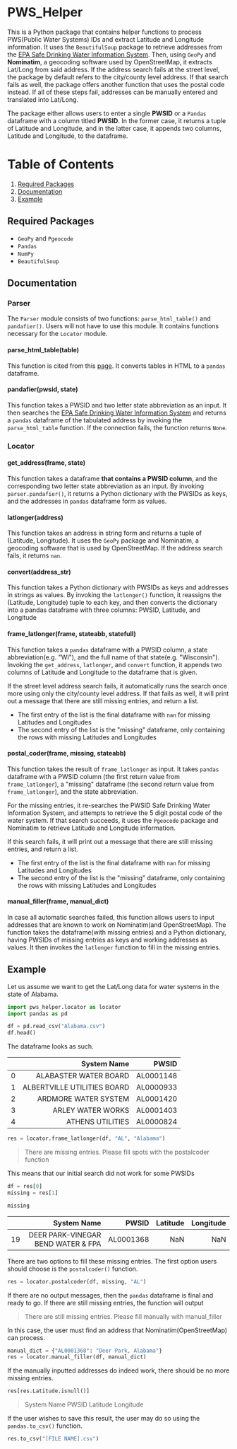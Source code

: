 # PWS_Helper
This is a Python package that contains helper functions to process PWS(Public Water Systems) IDs and extract Latitude and Longitude information. It uses the `BeautifulSoup` package to retrieve addresses from the [EPA Safe Drinking Water Information System](https://www.epa.gov/enviro/sdwis-search). Then, using `GeoPy` and **Nominatim**, a geocoding software used by OpenStreetMap, it extracts Lat/Long from said address. If the address search fails at the street level, the package by default refers to the city/county level address. If that search fails as well, the package offers another function that uses the postal code instead. If all of these steps fail, addresses can be manually entered and translated into Lat/Long.

The package either allows users to enter a single **PWSID** or a `Pandas` dataframe with a column titled **PWSID**. In the former case, it returns a tuple of Latitude and Longitude, and in the latter case, it appends two columns, Latitude and Longitude, to the dataframe.

# Table of Contents
1. [Required Packages](#packages)
2. [Documentation](#documentation)
3. [Example](#example)

## Required Packages <a name="packages"> </a>

- `GeoPy` and `Pgeocode`
- `Pandas`
- `NumPy`
- `BeautifulSoup`

## Documentation <a name="documentation"> </a>

### Parser

The `Parser` module consists of two functions: `parse_html_table()` and `pandafier()`. Users will not have to use this module. It contains functions necessary for the `Locator` module.

#### parse_html_table(table)

This function is cited from this [page](https://srome.github.io/Parsing-HTML-Tables-in-Python-with-BeautifulSoup-and-pandas/). It converts tables in HTML to a `pandas` dataframe.

#### pandafier(pwsid, state)

This function takes a PWSID and two letter state abbreviation as an input. It then searches the [EPA Safe Drinking Water Information System](https://www.epa.gov/enviro/sdwis-search) and returns a `pandas` dataframe of the tabulated address by invoking the `parse_html_table` function. If the connection fails, the function returns `None`.

### Locator

#### get_address(frame, state)

This function takes a dataframe **that contains a PWSID column**, and the corresponding two letter state abbreviation as an input. By invoking `parser.pandafier()`, it returns a Python dictionary with the PWSIDs as keys, and the addresses in `pandas` dataframe form as values. 

#### latlonger(address)

This function takes an address in string form and returns a tuple of (Latitude, Longitude). It uses the `GeoPy` package and Nominatim, a geocoding software that is used by OpenStreetMap. If the address search fails, it returns `nan`.

#### convert(address_str)

This function takes a Python dictionary with PWSIDs as keys and addresses in strings as values. By invoking the `latlonger()` function, it reassigns the (Latitude, Longitude) tuple to each key, and then converts the dictionary into a pandas dataframe with three columns: PWSID, Latitude, and Longitude

#### frame_latlonger(frame, stateabb, statefull)

This function takes a `pandas` dataframe with a PWSID column, a state abbreviation(e.g. "WI"), and the full name of that state(e.g. "Wisconsin"). Invoking the `get_address`, `latlonger`, and `convert` function, it appends two columns of Latitude and Longitude to the dataframe that is given.

If the street level address search fails, it automatically runs the search once more using only the city/county level address. If that fails as well, it will print out a message that there are still missing entries, and return a list. 

- The first entry of the list is the final dataframe with `nan` for missing Latitudes and Longitudes
- The second entry of the list is the "missing" dataframe, only containing the rows with missing Latitudes and Longitudes

#### postal_coder(frame, missing, stateabb)

This function takes the result of `frame_latlonger` as input. It takes `pandas` dataframe with a PWSID column (the first return value from `frame_latlonger`), a "missing" dataframe (the second return value from `frame_latlonger`), and the state abbreviation. 

For the missing entries, it re-searches the PWSID Safe Drinking Water Information System, and attempts to retrieve the 5 digit postal code of the water system. If that search succeeds, it uses the `Pgeocode` package and Nominatim to retrieve Latitude and Longitude information.

If this search fails, it will print out a message that there are still missing entries, and return a list. 

- The first entry of the list is the final dataframe with `nan` for missing Latitudes and Longitudes
- The second entry of the list is the "missing" dataframe, only containing the rows with missing Latitudes and Longitudes

#### manual_filler(frame, manual_dict)

In case all automatic searches failed, this function allows users to input addresses that are known to work on Nominatim(and OpenStreetMap). The function takes the dataframe(with missing entries) and a Python dictionary, having PWSIDs of missing entries as keys and working addresses as values. It then invokes the `latlonger` function to fill in the missing entries.


## Example <a name="example"> </a>

Let us assume we want to get the Lat/Long data for water systems in the state of Alabama. 

```python
import pws_helper.locator as locator
import pandas as pd

df = pd.read_csv("Alabama.csv")
df.head()
```

The dataframe looks as such.

|   |                 System Name |     PWSID |
|--:|----------------------------:|----------:|
| 0 |       ALABASTER WATER BOARD | AL0001148 |
| 1 | ALBERTVILLE UTILITIES BOARD | AL0000933 |
| 2 |        ARDMORE WATER SYSTEM | AL0001420 |
| 3 |           ARLEY WATER WORKS | AL0001403 |
| 4 |            ATHENS UTILITIES | AL0000824 |

```python
res = locator.frame_latlonger(df, "AL", "Alabama")
```
> There are missing entries. Please fill spots with the postalcoder function

This means that our initial search did not work for some PWSIDs

```python
df = res[0]
missing = res[1]

missing
```

|    |                        System Name |     PWSID | Latitude | Longitude |
|---:|-----------------------------------:|----------:|---------:|----------:|
| 19 | DEER PARK-VINEGAR BEND WATER & FPA | AL0001368 |      NaN |       NaN |

There are two options to fill these missing entries. The first option users should choose is the `postalcoder()` function.

```python
res = locator.postalcoder(df, missing, "AL")
```

If there are no output messages, then the `pandas` dataframe is final and ready to go. If there are still missing entries, the function will output

> There are still missing entries. Please fill manually with manual_filler

In this case, the user must find an address that Nominatim(OpenStreetMap) can process.

```python
manual_dict = {"AL0001368": "Deer Park, Alabama"}
res = locator.manual_filler(df, manual_dict)
```

If the manually inputted addresses do indeed work, there should be no more missing entries.

```python
res[res.Latitude.isnull()]
```

> System Name	PWSID	Latitude	Longitude

If the user wishes to save this result, the user may do so using the `pandas.to_csv()` function.

```python
res.to_csv("[FILE NAME].csv")
```